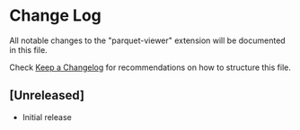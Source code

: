 # Change Log
All notable changes to the "parquet-viewer" extension will be documented in this file.

Check [Keep a Changelog](http://keepachangelog.com/) for recommendations on how to structure this file.

## [Unreleased]
- Initial release